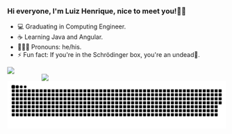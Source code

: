 ### Hi everyone, I'm Luiz Henrique, nice to meet you!👋🏼

- 💻 Graduating in Computing Engineer.
- ☕ Learning Java and Angular.
- 🙋🏼‍♂️ Pronouns: he/his.
- ⚡ Fun fact: If you're in the Schrödinger box, you're an undead🧟.

<div>
  <a href="https://github.com/luizhviras">
  <img align="left" width="425" src="https://github-readme-stats.vercel.app/api?username=luizhviras&show_icons=true&theme=radical&include_all_commits=true&count_private=true"/>
  <img align="right" width="425" src="https://github-readme-stats.vercel.app/api/top-langs/?username=luizhviras&layout=compact&langs_count=7&theme=radical"/>
</div>


 
  ![Snake animation](https://github.com/LuizHViras/LuizHViras/blob/output/github-contribution-grid-snake.svg)
    
</div>
